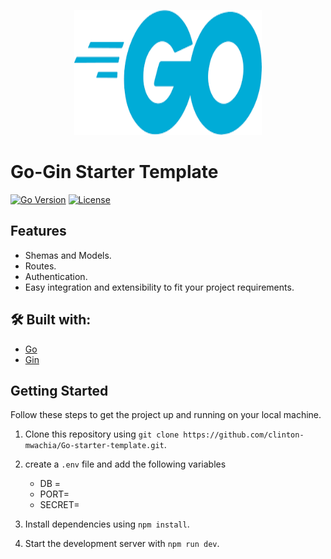 <p align="center">
  <img src="assets/Go.png" alt="Golang Icon" width="300" height="200">
</p>

# Go-Gin Starter Template

[![Go Version](https://img.shields.io/badge/Go-1.21.4-blue.svg)](https://go.dev/)
[![License](https://img.shields.io/badge/License-MIT-green.svg)](https://opensource.org/licenses/MIT)

## Features
- Shemas and Models.
- Routes.
- Authentication.
- Easy integration and extensibility to fit your project requirements.

## 🛠️ Built with:

- [Go](https://go.dev/)
- [Gin](https://gin-gonic.com/)

## Getting Started

Follow these steps to get the project up and running on your local machine.

1. Clone this repository using `git clone https://github.com/clinton-mwachia/Go-starter-template.git`.
2. create a `.env` file and add the following variables

    - DB = 
    - PORT=
    - SECRET=

2. Install dependencies using `npm install`.
3. Start the development server with `npm run dev`.
